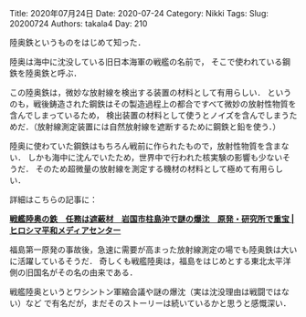 ﻿Title: 2020年07月24日
Date: 2020-07-24
Category: Nikki
Tags: 
Slug: 20200724
Authors: takala4
Day: 210



陸奥鉄というものをはじめて知った．


陸奥は海中に沈没している旧日本海軍の戦艦の名前で，
そこで使われている鋼鉄を陸奥鉄と呼ぶ．


この陸奥鉄は，微妙な放射線を検出する装置の材料として有用らしい．
というのも，戦後鋳造された鋼鉄はその製造過程上の都合ですべて微妙の放射性物質を含んでしまっているため，
検出装置の材料として使うとノイズを含んでしまうためだ．（放射線測定装置には自然放射線を遮断するために鋼鉄と鉛を使う．）



陸奥に使わていた鋼鉄はもちろん戦前に作られたもので，放射性物質を含まない．
しかも海中に沈んでいたため，世界中で行われた核実験の影響も少ないそうだ．
そのため超微量の放射線を測定する機材の材料として極めて有用らしい．



詳細はこちらの記事に：

**[戦艦陸奥の鉄　任務は遮蔽材　岩国市柱島沖で謎の爆沈　原発・研究所で重宝 | ヒロシマ平和メディアセンター](http://www.hiroshimapeacemedia.jp/?p=9902)**



福島第一原発の事故後，急速に需要が高まった放射線測定の場でも陸奥鉄は大いに活躍しているそうだ．
奇しくも戦艦陸奥は，福島をはじめとする東北太平洋側の旧国名がその名の由来である．


戦艦陸奥というとワシントン軍縮会議や謎の爆沈（実は沈没理由は戦闘ではない）など
で有名だが，まだそのストーリーは続いているかと思うと感慨深い． 
